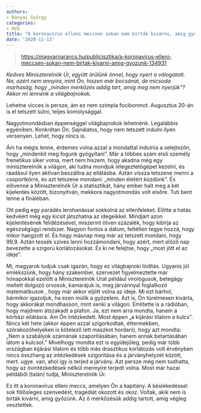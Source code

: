 ```yaml
---
authors:
- Bányai György
categories:
- HVG
title: "A koronavírus elleni meccsen sokan nem bírták kivárni, amíg győzünk"
date: "2020-11-13"
---
```


> https://magyarnarancs.hu/publicisztika/a-koronavirus-elleni-meccsen-sokan-nem-birtak-kivarni-amig-gyozunk-134931

*Kedves Miniszterelnök Úr, együtt örülünk önnel, hogy nyert a válogatott. Na, azért nem annyira, mint Ön, hiszen már bocsánat, de micsoda marhaság, hogy „minden mérkőzés addig tart, amíg meg nem nyerjük”? Akkor mi lennénk a világbajnokok.*


Lehetne vicces is persze, ám ez nem szimpla focibonmot. Augusztus 20-án is el tetszett sütni, teljes komolysággal.

Nagyotmondásban éppenséggel világbajnokok lehetnénk. Legalábbis egyéniben. Konkrétan Ön. Sajnálatos, hogy nem tetszett indulni ilyen versenyen. Lehet, hogy nincs is.

Ám ha mégis lenne, érdemes volna azzal a mondattal indulnia a selejtezőn, hogy „mindenkit meg fogunk gyógyítani”. Már a többes szám első személy frenetikus siker volna, mert nem hiszem, hogy akadna még egy miniszterelnök a világon, aki tudna  mondjuk  lélegeztetőgépet kezelni, és ráadásul ilyen aktívan beszállna az ellátásba. Aztán vissza tetszene menni a csoportkörre, és azt tetszene mondani: „minden életért küzdünk”. És elővenné a Miniszterelnök Úr a statisztikát, hány ember halt meg a két kijelentés között, bizonyítván, mekkora nagyotmondás volt elsőre. Tuti bent lenne a fináléban.

Ott pedig egy parádés lerohanással sokkolná az ellenfeleket. Előtte a hatás kedvéért még egy kicsit játszhatna az idegeikkel. Mindjárt azon kijelentésének felidézésével, miszerint ötven százalék, hogy kibírja az egészségügyi rendszer. Nagyon fontos a dátum, feltétlen tegye hozzá, hogy mikor hangzott el. És hogy másnap meg már az tetszett mondani, hogy 99,9. Aztán tessék szíves lenni hozzámondani, hogy azért, mert előző nap bevezette a szigorú korlátozásokat. És ki ne felejtse, hogy „most jött el az ideje”.

Mi, magyarok tudjuk csak igazán, hogy ez világbajnoki lódítás. Ugyanis jól emlékszünk, hogy hány szakember, szervezet figyelmeztette már hónapokkal ezelőtt a Miniszterelnök Urat  például virológusok, betegágy mellett dolgozó orvosok, kamarájuk is, meg járvánnyal foglalkozó matematikusok , hogy már akkor eljött volna az ideje. Mi ezt bárhol, bármikor igazoljuk, ha ezen múlik a győzelem. Azt is, Ön türelmesen kivárta, hogy akkorákat mondhasson, mint senki a világon. Említette is a rádióban, hogy majdnem átszakadt a plafon. Ja, ezt nem arra mondta, hanem a kórházi ellátásra. Ám Ön intézkedett. Most éppen „a kijárási tilalom a kulcs”. Nincs két hete (akkor éppen azzal szigorkodtak, éttermekben, szórakozóhelyeken is kötelező lett maszkot hordani), hogy azt mondta: „Nem a szabályok számának szaporításában, hanem annak betartásában látom a kulcsot.” Mivelhogy  mondta ezt is egyidejűleg, pedig már több országban kijárási tilalom és több más drasztikus korlátozás volt érvényben  nincs összhang az intézkedések szigorítása és a járványhelyzet között, mert. ugye. van, ahol így is terjed a járvány. Azt persze még nem tudhatta, hogy az óvintézkedések nélkül mennyire terjedt volna. Most már hazai példából (talán) tudja, Miniszterelnök Úr.

Ez itt a koronavírus elleni meccs, amelyen Ön a kapitány. A késlekedéssel sok fölösleges szenvedést, tragédiát okozott és okoz. Voltak, akik nem is bírták kivárni, amíg győzünk. Az ő mérkőzésük addig tartott, amíg végleg vesztettek.
